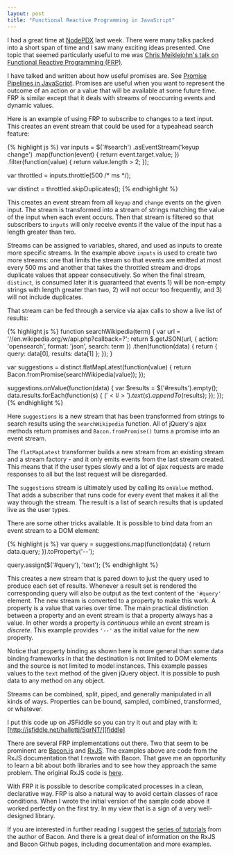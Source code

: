 ```yaml
---
layout: post
title: "Functional Reactive Programming in JavaScript"
---
```


I had a great time at [NodePDX][] last week.  There were many talks
packed into a short span of time and I saw many exciting ideas
presented.  One topic that seemed particularly useful to me was [Chris
Meiklejohn's talk on Functional Reactive Programming (FRP)][FRP talk].

[NodePDX]: http://nodepdx.org/
[FRP talk]: http://lanyrd.com/2013/nodepdx/schbpc/

I have talked and written about how useful promises are.  See [Promise
Pipelines in JavaScript][promises].  Promises are useful when you want
to represent the outcome of an action or a value that will be available
at some future time.  FRP is similar except that it deals with streams
of reoccurring events and dynamic values.

[promises]: http://sitr.us/2012/07/31/promise-pipelines-in-javascript.html

Here is an example of using FRP to subscribe to changes to a text input.
This creates an event stream that could be used for a typeahead search
feature:

{% highlight js %}
var inputs = $('#search')
    .asEventStream('keyup change')
    .map(function(event) { return event.target.value; })
    .filter(function(value) { return value.length > 2; });

var throttled = inputs.throttle(500 /* ms */);

var distinct = throttled.skipDuplicates();
{% endhighlight %}

This creates an event stream from all `keyup` and `change` events on the
given input.  The stream is transformed into a stream of strings matching
the value of the input when each event occurs.  Then that stream is
filtered so that subscribers to `inputs` will only receive events if the
value of the input has a length greater than two.

Streams can be assigned to variables, shared, and used as inputs to
create more specific streams.  In the example above `inputs` is used to
create two more streams: one that limits the stream so that events are
emitted at most every 500 ms and another that takes the throttled
stream and drops duplicate values that appear consecutively.  So when
the final stream, `distinct`, is consumed later it is guaranteed that
events 1) will be non-empty strings with length greater than two, 2)
will not occur too frequently, and 3) will not include duplicates.

That stream can be fed through a service via ajax calls to show a live
list of results:

{% highlight js %}
function searchWikipedia(term) {
    var url = '//en.wikipedia.org/w/api.php?callback=?';
    return $.getJSON(url, {
        action: 'opensearch',
        format: 'json',
        search: term
    })
    .then(function(data) {
        return { query: data[0], results: data[1] };
    });
}

var suggestions = distinct.flatMapLatest(function(value) {
    return Bacon.fromPromise(searchWikipedia(value));
});

suggestions.onValue(function(data) {
    var $results = $('#results').empty();
    data.results.forEach(function(s) {
        $('<li>').text(s).appendTo($results);
    });
});
{% endhighlight %}

Here `suggestions` is a new stream that has been transformed from
strings to search results using the `searchWikipedia` function.  All
of jQuery's ajax methods return promises and `Bacon.fromPromise()`
turns a promise into an event stream.

The `flatMapLatest` transformer builds a new stream from an existing
stream and a stream factory - and it only emits events from the last
stream created.  This means that if the user types slowly and a lot of
ajax requests are made responses to all but the last request will be
disregarded.

The `suggestions` stream is ultimately used by calling its `onValue`
method.  That adds a subscriber that runs code for every event that
makes it all the way through the stream.  The result is a list of search
results that is updated live as the user types.

There are some other tricks available.  It is possible to bind data from
an event stream to a DOM element:

{% highlight js %}
var query = suggestions.map(function(data) {
    return data.query;
}).toProperty('--');

query.assign($('#query'), 'text');
{% endhighlight %}

This creates a new stream that is pared down to just the query used to
produce each set of results.  Whenever a result set is rendered the
corresponding query will also be output as the text content of the
`'#query'` element.  The new stream is converted to a property to make
this work.  A property is a value that varies over time.  The main
practical distinction between a property and an event stream is that
a property always has a value.  In other words a property is
_continuous_ while an event stream is _discrete_.  This example provides
`'--'` as the initial value for the new property.

Notice that property binding as shown here is more general than some
data binding frameworks in that the destination is not limited to DOM
elements and the source is not limited to model instances.  This example
passes values to the `text` method of the given jQuery object.  It is
possible to push data to any method on any object.

Streams can be combined, split, piped, and generally manipulated in all
kinds of ways.  Properties can be bound, sampled, combined, transformed,
or whatever.

I put this code up on JSFiddle so you can try it out and play with it:
[http://jsfiddle.net/hallettj/SqrNT/][fiddle]

[fiddle]: http://jsfiddle.net/hallettj/SqrNT/

There are several FRP implementations out there.  Two that seem to be
prominent are [Bacon.js][] and [RxJS][].  The examples above are code
from the RxJS documentation that I rewrote with Bacon.  That gave me an
opportunity to learn a bit about both libraries and to see how they
approach the same problem.  The original RxJS code is
[here][RxJS example].

[Bacon.js]: https://github.com/raimohanska/bacon.js
[RxJS]: https://github.com/Reactive-Extensions/RxJS
[RxJS example]: https://github.com/Reactive-Extensions/RxJS#why-rxjs

With FRP it is possible to describe complicated processes in a clean,
declarative way.  FRP is also a natural way to avoid certain classes of
race conditions.  When I wrote the initial version of the sample code
above it worked perfectly on the first try.  In my view that is a sign
of a very well-designed library.

If you are interested in further reading I suggest the [series of
tutorials][tutorials] from the author of Bacon.  And there is a great
deal of information on the RxJS and Bacon Github pages, including
documentation and more examples.

[tutorials]: http://nullzzz.blogspot.fi/2012/11/baconjs-tutorial-part-i-hacking-with.html
